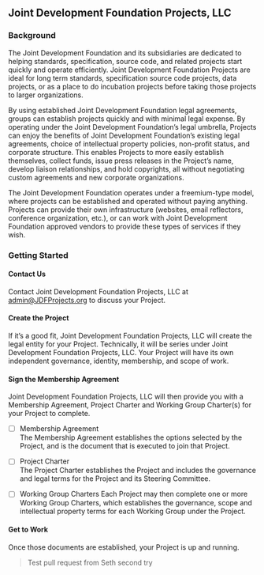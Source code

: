 ## Joint Development Foundation Projects, LLC
### Background
The Joint Development Foundation and its subsidiaries are dedicated to helping standards, specification, source code, and related projects start quickly and operate efficiently.  Joint Development Foundation Projects are ideal for long term standards, specification source code projects, data projects, or as a place to do incubation projects before taking those projects to larger organizations. 

By using established Joint Development Foundation legal agreements, groups can establish projects quickly and with minimal legal expense.  By operating under the Joint Development Foundation’s legal umbrella, Projects can enjoy the benefits of Joint Development Foundation’s existing legal agreements, choice of intellectual property policies, non-profit status, and corporate structure.  This enables Projects to more easily establish themselves, collect funds, issue press releases in the Project’s name, develop liaison relationships, and hold copyrights, all without negotiating custom agreements and new corporate organizations.

The Joint Development Foundation operates under a freemium-type model, where projects can be established and operated without paying anything.  Projects can provide their own infrastructure (websites, email reflectors, conference organization, etc.), or can work with Joint Development Foundation approved vendors to provide these types of services if they wish. 

### Getting Started
#### Contact Us
Contact Joint Development Foundation Projects, LLC at admin@JDFProjects.org to discuss your Project.

#### Create the Project  
If it’s a good fit, Joint Development Foundation Projects, LLC will create the legal entity for your Project.  Technically, it will be series under Joint Development Foundation Projects, LLC.  Your Project will have its own independent governance, identity, membership, and scope of work.  

#### Sign the Membership Agreement
Joint Development Foundation Projects, LLC will then provide you with a Membership Agreement, Project Charter and Working Group Charter(s) for your Project to complete.

-[ ] Membership Agreement  
        The Membership Agreement establishes the options selected by the Project, and is the document that is executed to join that Project.

-[ ] Project Charter  
        The Project Charter establishes the Project and includes the governance and legal terms for the Project and its Steering Committee.
-[ ] Working Group Charters
    Each Project may then complete one or more Working Group Charters, which establishes the governance, scope and intellectual property terms for each Working Group under the Project.

#### Get to Work
Once those documents are established, your Project is up and running.
> Test pull request from Seth second try
